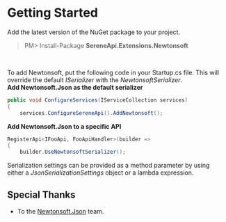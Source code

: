 ﻿# Getting Started

Add the latest version of the NuGet package to your project.
>PM> Install-Package **SereneApi.Extensions.Newtonsoft**

<br/>

To add Newtonsoft, put the following code in your Startup.cs file. This will override the default *ISerializer* with the *NewtonsoftSerializer*.
<br/>
**Add Newtonsoft.Json as the default serializer**
```csharp
public void ConfigureServices(IServiceCollection services)
{
	services.ConfigureSereneApi().AddNewtonsoft();
```
**Add Newtonsoft.Json to a specific API**
```csharp
RegisterApi<IFooApi, FooApiHandler>(builder =>
{
	builder.UseNewtonsoftSerializer();
```
Serialization settings can be provided as a method parameter by using either a *JsonSerializationSettings* object or a lambda expression.
## Special Thanks
* To the [Newtonsoft.Json](https://www.newtonsoft.com/json) team.